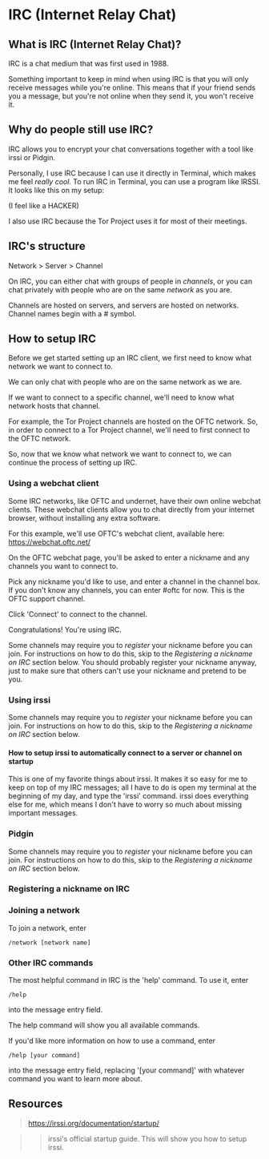 [//]: # (IRC README.md)

# IRC (Internet Relay Chat)

## What is IRC (Internet Relay Chat)?

IRC is a chat medium that was first used in 1988. 

Something important to keep in mind when using IRC is that you will only receive messages while you're online. This means that if your friend sends you a message, but you're not online when they send it, you won't receive it. 

## Why do people still use IRC?

IRC allows you to encrypt your chat conversations together with a tool like irssi or Pidgin. 

Personally, I use IRC because I can use it directly in Terminal, which makes me feel _really cool_. To run IRC in Terminal, you can use a program like IRSSI. It looks like this on my setup:

[//]: # (image of IRC in terminal)

(I feel like a HACKER)

I also use IRC because the Tor Project uses it for most of their meetings. 

## IRC's structure

Network > Server > Channel

On IRC, you can either chat with groups of people in _channels_, or you can chat privately with people who are on the same _network_ as you are. 

Channels are hosted on servers, and servers are hosted on networks.
Channel names begin with a # symbol.

## How to setup IRC

Before we get started setting up an IRC client, we first need to know what network we want to connect to. 

We can only chat with people who are on the same network as we are.

If we want to connect to a specific channel, we'll need to know what network hosts that channel. 

For example, the Tor Project channels are hosted on the OFTC network. 
So, in order to connect to a Tor Project channel, we'll need to first connect to the OFTC network.

So, now that we know what network we want to connect to, we can continue the process of setting up IRC.

### Using a webchat client

Some IRC networks, like OFTC and undernet, have their own online webchat clients. These webchat clients allow you to chat directly from your internet browser, without installing any extra software. 

For this example, we'll use OFTC's webchat client, available here: https://webchat.oftc.net/

On the OFTC webchat page, you'll be asked to enter a nickname and any channels you want to connect to. 

Pick any nickname you'd like to use, and enter a channel in the channel box. If you don't know any channels, you can enter #oftc for now. This is the OFTC support channel.

Click 'Connect' to connect to the channel.

Congratulations! You're using IRC. 

Some channels may require you to _register_ your nickname before you can join. For instructions on how to do this, skip to the _Registering a nickname on IRC_ section below. You should probably register your nickname anyway, just to make sure that others can't use your nickname and pretend to be you.

### Using irssi 

Some channels may require you to _register_ your nickname before you can join. For instructions on how to do this, skip to the _Registering a nickname on IRC_ section below.

#### How to setup irssi to automatically connect to a server or channel on startup

This is one of my favorite things about irssi. It makes it so easy for me to keep on top of my IRC messages; all I have to do is open my terminal at the beginning of my day, and type the 'irssi' command. irssi does everything else for me, which means I don't have to worry so much about missing important messages. 

### Pidgin

Some channels may require you to _register_ your nickname before you can join. For instructions on how to do this, skip to the _Registering a nickname on IRC_ section below.

### Registering a nickname on IRC

### Joining a network

To join a network, enter

`/network [network name]` 
### Other IRC commands

The most helpful command in IRC is the 'help' command. To use it, enter 

`/help`

into the message entry field.

The help command will show you all available commands. 

If you'd like more information on how to use a command, enter

`/help [your command]`

into the message entry field, replacing '[your command]' with whatever command you want to learn more about.

## Resources

> https://irssi.org/documentation/startup/

>> irssi's official startup guide. This will show you how to setup irssi.


